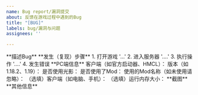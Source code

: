 ```yaml
---
name: Bug report/漏洞提交
about: 反馈在游戏过程中遇到的Bug
title: "[BUG]"
labels: bug/漏洞与问题
assignees: ''

---
```


<!----请勿编辑两端带有此标志的行！----!>
**描述Bug**

<!---请在此行下描述你遇到的的问题---!>

<!---本行结束描述部分---!>

**发生（复现）步骤**

<!---请在本行下描述Bug发生的情形---!>
1. 打开游戏 '...'
2. 进入服务器 '....'
3. 执行操作 '....'
4. 发生错误
<!---本行结束描述部分---!>

**PC端信息**

<!---请在本行下说明你使用的客户端信息---!>

客户端（如官方启动器、HMCL）：
版本（如1.18.2、1.19）：
是否使用光影：
是否使用了Mod：
使用的Mod名称（如未使用请忽略）：
（选填）客户端（如电脑、手机）：
（选填）运行内存大小：

<!---本行结束说明部分---!>

**截图**

<!---如果可能，请提供截图---!>

<!---本行结束说明部分---!>

**其他信息**
<!---请在本行下描述其他关于本问题的信息---!>

<!---Issue结束---!>
